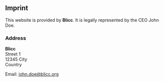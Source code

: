 ## Imprint

This website is provided by **Blicc**. It is legally represented by the CEO John Doe.

### Address  
  
**Blicc**  
Street 1  
12345 City  
Country  

Email: john.doe@blicc.org  
